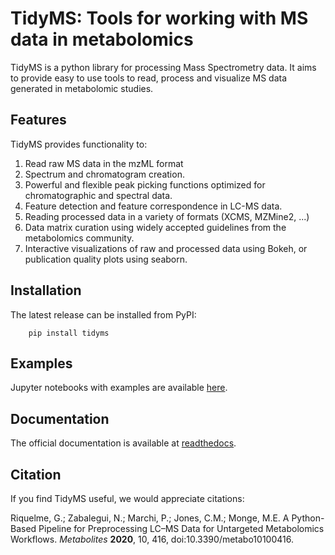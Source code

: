 TidyMS: Tools for working with MS data in metabolomics
======================================================

TidyMS is a python library for processing Mass Spectrometry data. It aims to
provide easy to use tools to read, process and visualize MS data generated in
metabolomic studies.

Features
--------

TidyMS provides functionality to:

1. Read raw MS data in the mzML format
2. Spectrum and chromatogram creation.
3. Powerful and flexible peak picking functions optimized for chromatographic
   and spectral data.
4. Feature detection and feature correspondence in LC-MS data.
5. Reading processed data in a variety of formats (XCMS, MZMine2, ...)
5. Data matrix curation using widely accepted guidelines from the metabolomics
   community.
6. Interactive visualizations of raw and processed data using Bokeh, or
   publication quality plots using seaborn.

Installation
------------

The latest release can be installed from PyPI:

```
    pip install tidyms
```

Examples
--------

Jupyter notebooks with examples are available
[here](https://github.com/griquelme/tidyms-notebooks).

Documentation
-------------

The official documentation is available at 
[readthedocs](https://tidyms.readthedocs.io/en/latest/).


Citation
--------

If you find TidyMS useful, we would appreciate citations:

Riquelme, G.; Zabalegui, N.; Marchi, P.; Jones, C.M.; Monge, M.E. A Python-Based
Pipeline for Preprocessing LC–MS Data for Untargeted Metabolomics Workflows.
_Metabolites_ **2020**, 10, 416, doi:10.3390/metabo10100416.

